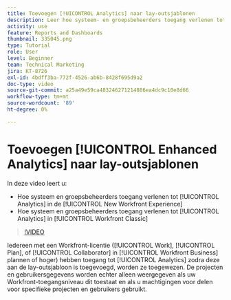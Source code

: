 ```yaml
---
title: Toevoegen [!UICONTROL Analytics] naar lay-outsjablonen
description: Leer hoe systeem- en groepsbeheerders toegang verlenen tot Analytics.
activity: use
feature: Reports and Dashboards
thumbnail: 335045.png
type: Tutorial
role: User
level: Beginner
team: Technical Marketing
jira: KT-8726
exl-id: 4bdff3ba-772f-4526-ab6b-8428f695d9a2
doc-type: video
source-git-commit: a25a49e59ca483246271214886ea4dc9c10e8d66
workflow-type: tm+mt
source-wordcount: '89'
ht-degree: 0%

---
```


# Toevoegen [!UICONTROL Enhanced Analytics] naar lay-outsjablonen

In deze video leert u:

* Hoe systeem en groepsbeheerders toegang verlenen tot [!UICONTROL Analytics] in de [!UICONTROL New Workfront Experience]
* Hoe systeem en groepsbeheerders toegang verlenen tot [!UICONTROL Analytics] in [!UICONTROL Workfront Classic]

>[!VIDEO](https://video.tv.adobe.com/v/335045/?quality=12&learn=on)

Iedereen met een Workfront-licentie ([!UICONTROL Work], [!UICONTROL Plan], of [!UICONTROL Collaborator] in [!UICONTROL Workfront Business] plannen of hoger) hebben toegang tot [!UICONTROL Analytics] zodra deze aan de lay-outsjabloon is toegevoegd, worden ze toegewezen. De projecten en gebruikersgegevens worden echter alleen weergegeven als uw Workfront-toegangsniveau dit toestaat en als u machtigingen voor delen voor specifieke projecten en gebruikers gebruikt.
